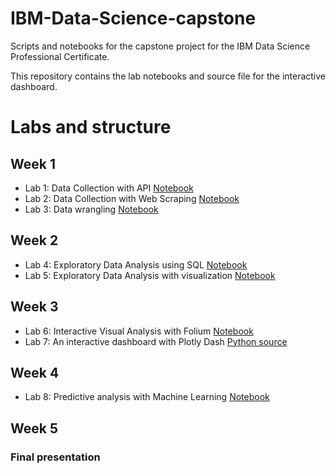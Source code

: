 # IBM-Data-Science-capstone

Scripts and notebooks for the capstone project for the IBM Data Science Professional Certificate.

This repository contains the lab notebooks and source file for the interactive dashboard.

# Labs and structure
## Week 1 
- Lab 1: Data Collection with API [Notebook](Lab_1_Data_collection_with_API.ipynb)
- Lab 2: Data Collection with Web Scraping [Notebook](Lab_2_Webscraping.ipynb)
- Lab 3: Data wrangling [Notebook](Lab_3_Data_wrangling.ipynb)

## Week 2
- Lab 4: Exploratory Data Analysis using SQL [Notebook](Lab_4_EDA_with_SQL.ipynb)
- Lab 5: Exploratory Data Analysis with visualization [Notebook](Lab_5_EDA_with_visualization.ipynb)

## Week 3
- Lab 6: Interactive Visual Analysis with Folium [Notebook](Lab_6_Interactive_visualization_with_Folium.ipynb)
- Lab 7: An interactive dashboard with Plotly Dash [Python source](Lab_7_spacex_dash_app.py)

## Week 4
- Lab 8: Predictive analysis with Machine Learning [Notebook](Lab_8_Predictive_analysis_with_Machine_Learning.ipynb)

## Week 5 
### Final presentation
